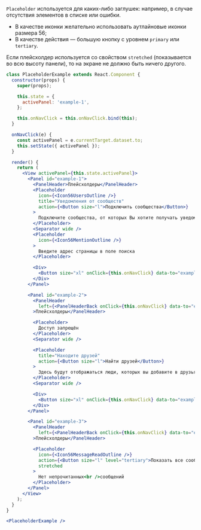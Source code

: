 `Placeholder` используется для каких-либо заглушек: например, в случае отсутствия элементов в списке или ошибки.

- В качестве иконки желательно использовать аутлайновые иконки размера 56;
- В качестве действия — большую кнопку с уровнем `primary` или `tertiary`.

Если плейсхолдер используется со свойством `stretched` (показывается во всю высоту панели), то на экране не должно быть ничего другого.

```jsx
class PlaceholderExample extends React.Component {
  constructor(props) {
    super(props);

    this.state = {
      activePanel: 'example-1',
    };

    this.onNavClick = this.onNavClick.bind(this);
  }

  onNavClick(e) {
    const activePanel = e.currentTarget.dataset.to;
    this.setState({ activePanel });
  }

  render() {
    return (
      <View activePanel={this.state.activePanel}>
        <Panel id="example-1">
          <PanelHeader>Плейсхолдеры</PanelHeader>
          <Placeholder
            icon={<Icon56UsersOutline />}
            title="Уведомления от сообществ"
            action={<Button size="l">Подключить сообщества</Button>}
          >
            Подключите сообщества, от которых Вы хотите получать уведомления
          </Placeholder>
          <Separator wide />
          <Placeholder
            icon={<Icon56MentionOutline />}
          >
            Введите адрес страницы в поле поиска
          </Placeholder>

          <Div>
            <Button size="xl" onClick={this.onNavClick} data-to="example-2">Ещё примеры</Button>
          </Div>
        </Panel>

        <Panel id="example-2">
          <PanelHeader
            left={<PanelHeaderBack onClick={this.onNavClick} data-to="example-1" />}
          >Плейсхолдеры</PanelHeader>

          <Placeholder>
            Доступ запрещён
          </Placeholder>
          <Separator wide />

          <Placeholder
            title="Находите друзей"
            action={<Button size="l">Найти друзей</Button>}
          >
            Здесь будут отображаться люди, которых вы добавите в друзья
          </Placeholder>
          <Separator wide />

          <Div>
            <Button size="xl" onClick={this.onNavClick} data-to="example-3">Полноэкранный плейсхолдер</Button>
          </Div>
        </Panel>

        <Panel id="example-3">
          <PanelHeader
            left={<PanelHeaderBack onClick={this.onNavClick} data-to="example-1" />}
          >Плейсхолдеры</PanelHeader>

          <Placeholder
            icon={<Icon56MessageReadOutline />}
            action={<Button size="l" level="tertiary">Показать все сообщения</Button>}
            stretched
          >
            Нет непрочитанных<br />сообщений
          </Placeholder>
        </Panel>
      </View>
    );
  }
}

<PlaceholderExample />
```
